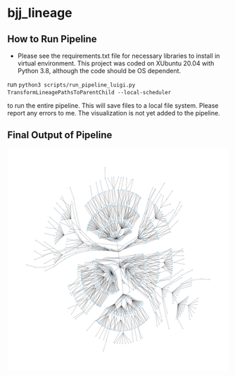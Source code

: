 # bjj_lineage

## How to Run Pipeline

- Please see the requirements.txt file for necessary libraries to install in virtual environment. This project was coded on XUbuntu 20.04 with Python 3.8, although the code should be OS dependent.

run `python3 scripts/run_pipeline_luigi.py TransformLineagePathsToParentChild --local-scheduler`

to run the entire pipeline. This will save files to a local file system. Please report any errors to me. The visualization is not yet added to the pipeline.

## Final Output of Pipeline
![](hierarchy_kk.png)

